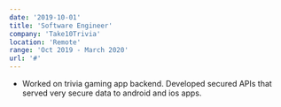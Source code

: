 ```yaml
---
date: '2019-10-01'
title: 'Software Engineer'
company: 'Take10Trivia'
location: 'Remote'
range: 'Oct 2019 - March 2020'
url: '#'
---
```


- Worked on trivia gaming app backend. Developed secured APIs that served very secure data to android and ios apps. 
